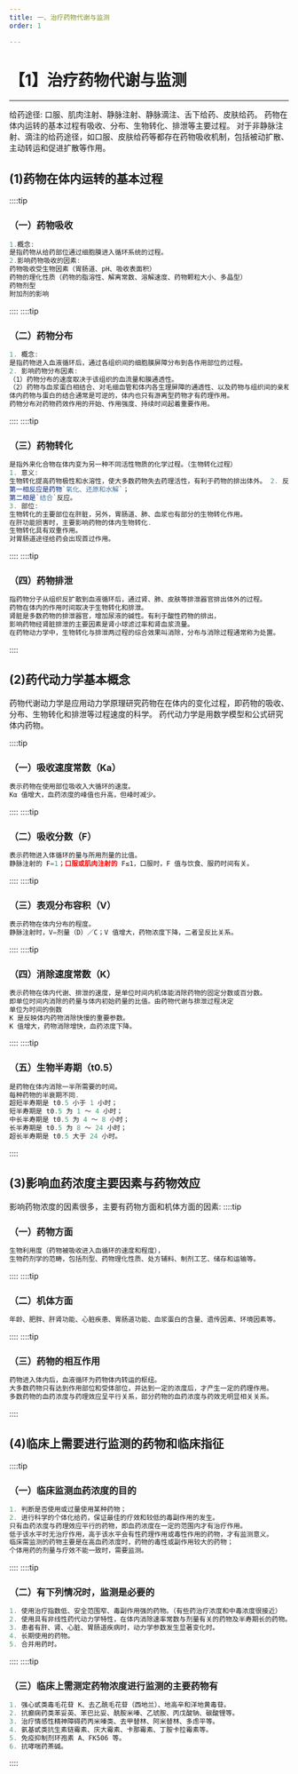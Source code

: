 ```yaml
---
title: 一、治疗药物代谢与监测
order: 1

---
```


# 【1】治疗药物代谢与监测

<kaodian :text="'生物化学检验记忆卡'" />

<!-- ######  第八章 治疗药物浓度监测

> 临床生化检验 -->

<beitiS/>

---

给药途径:
口服、肌肉注射、静脉注射、静脉滴注、舌下给药、皮肤给药。
药物在体内运转的基本过程有吸收、分布、生物转化、排泄等主要过程。
对于非静脉注射、滴注的给药途径，如口服、皮肤给药等都存在药物吸收机制，包括被动扩散、主动转运和促进扩散等作用。

## (1)药物在体内运转的基本过程

<son :text="'生物化学检验记忆卡'" text1="(1)药物在体内运转的基本过程" :textOption="[['掌握','基础知识','相关专业知识'],['掌握','基础知识','相关专业知识'],['掌握','基础知识','相关专业知识']]" />

::::tip

### （一）药物吸收

```js
1.概念:
是指药物从给药部位通过细胞膜进入循环系统的过程。
2.影响药物吸收的因素:
药物吸收受生物因素（胃肠道、pH、吸收表面积）
药物的理化性质（药物的脂溶性、解离常数、溶解速度、药物颗粒大小、多晶型）
药物剂型
附加剂的影响
```

::::
::::tip

### （二）药物分布

```js
1. 概念:
是指药物进入血液循环后，通过各组织间的细胞膜屏障分布到各作用部位的过程。
2. 影响药物分布因素:
（1）药物分布的速度取决于该组织的血流量和膜通透性。
（2）药物与血浆蛋白相结合、对毛细血管和体内各生理屏障的通透性、以及药物与组织间的亲和力等。
体内药物与蛋白的结合通常是可逆的，体内也只有游离型药物才有药理作用。
药物分布对药物药效作用的开始、作用强度、持续时间起着重要作用。
```

::::
::::tip

### （三）药物转化

```js
是指外来化合物在体内变为另一种不同活性物质的化学过程。（生物转化过程）
1. 意义:
生物转化提高药物极性和水溶性，使大多数药物失去药理活性，有利于药物的排出体外。 2. 反应:
第一相反应是药物`氧化、还原和水解`；
第二相是`结合`反应。
3. 部位:
生物转化的主要部位在肝脏，另外，胃肠道、肺、血浆也有部分的生物转化作用。
在肝功能损害时，主要影响药物的体内生物转化.
生物转化具有双重作用。
对胃肠道途径给药会出现首过作用。
```

::::
::::tip

### （四）药物排泄

```js
指药物分子从组织反扩散到血液循环后，通过肾、肺、皮肤等排泄器官排出体外的过程。
药物在体内的作用时间取决于生物转化和排泄。
肾脏是多数药物的排泄器官，增加尿液的碱性。有利于酸性药物的排出，
影响药物经肾脏排泄的主要因素是肾小球滤过率和肾血浆流量。
在药物动力学中，生物转化与排泄两过程的综合效果叫消除，分布与消除过程通常称为处置。
```

::::

## (2)药代动力学基本概念

<son :text="'生物化学检验记忆卡'" text1="(2)药代动力学基本概念" :textOption="[['了解','基础知识','相关专业知识'],['了解','基础知识','相关专业知识'],['了解','基础知识','相关专业知识']]" />
药物代谢动力学是应用动力学原理研究药物在在体内的变化过程，即药物的吸收、分布、生物转化和排泄等过程速度的科学。
药代动力学是用数学模型和公式研究体内药物。

::::tip

### （一）吸收速度常数（Ka）

```js
表示药物在使用部位吸收入大循环的速度。
Kα 值增大，血药浓度的峰值也升高，但峰时减少。
```

::::
::::tip

### （二）吸收分数（F）

```js
表示药物进入体循环的量与所用剂量的比值。
静脉注射的 F=1；口服或肌肉注射的 F≤1，口服时，F 值与饮食、服药时间有关。
```

::::
::::tip

### （三）表观分布容积（V）

```js
表示药物在体内分布的程度。
静脉注射时，V=剂量（D）／C；V 值增大，药物浓度下降，二者呈反比关系。
```

::::
::::tip

### （四）消除速度常数（K）

```js
表示药物在体内代谢、排泄的速度，是单位时间内机体能消除药物的固定分数或百分数。
即单位时间内消除的药量与体内初始药量的比值。由药物代谢与排泄过程决定
单位为时间的倒数
K 是反映体内药物消除快慢的重要参数。
K 值增大，药物消除增快，血药浓度下降。
```

::::
::::tip

### （五）生物半寿期（t0.5）

```js
是药物在体内消除一半所需要的时间。
每种药物的半衰期不同.
超短半寿期是 t0.5 小于 1 小时；
短半寿期是 t0.5 为 1 ～ 4 小时；
中长半寿期是 t0.5 为 4 ～ 8 小时；
长半寿期是 t0.5 为 8 ～ 24 小时；
超长半寿期是 t0.5 大于 24 小时。
```

::::

## (3)影响血药浓度主要因素与药物效应

<son :text="'生物化学检验记忆卡'" text1="(3)影响血药浓度主要因素与药物效应" :textOption="[['了解','基础知识','相关专业知识'],['熟悉','基础知识','相关专业知识'],['熟悉','基础知识','相关专业知识']]" />
影响药物浓度的因素很多，主要有药物方面和机体方面的因素:
::::tip

### （一）药物方面

```js
生物利用度（药物被吸收进入血循环的速度和程度），
生物药剂学的范畴，包括剂型、药物理化性质、处方辅料、制剂工艺、储存和运输等。
```

::::
::::tip

### （二）机体方面

```js
年龄、肥胖、肝肾功能、心脏疾患、胃肠道功能、血浆蛋白的含量、遗传因素、环境因素等。
```

::::
::::tip

### （三）药物的相互作用

```js
药物进入体内后，血液循环为药物体内转运的枢纽。
大多数药物只有达到作用部位和受体部位，并达到一定的浓度后，才产生一定的药理作用。
多数药物的血药浓度与药理效应呈平行关系，部分药物的血药浓度与药效无明显相关关系。
```

::::

## (4)临床上需要进行监测的药物和临床指征

<son :text="'生物化学检验记忆卡'" text1="(4)临床上需要进行监测的药物和临床指征" :textOption="[['熟练掌握','专业知识','专业实践能力'],['熟练掌握','专业知识','专业实践能力'],['熟练掌握','专业知识','专业实践能力']]" />
::::tip

### （一）临床监测血药浓度的目的

```js
1. 判断是否使用或过量使用某种药物；
2. 进行科学的个体化给药，保证最佳的疗效和较低的毒副作用的发生。
只有血药浓度与药理效应平行的药物，即血药浓度在一定的范围内才有治疗作用。
低于该水平时无治疗作用，高于该水平会有性药理作用或毒性作用的药物，才有监测意义。
临床需监测的药物主要是在高血药浓度时，药物的毒性或副作用较大的药物；
个体用药的剂量与疗效不能一致时，需要监测。
```

::::
::::tip

### （二）有下列情况时，监测是必要的

```js
1. 使用治疗指数低、安全范围窄、毒副作用强的药物。（有些药治疗浓度和中毒浓度很接近）
2. 使用具有非线性药代动力学特性，在体内消除速率常数与剂量有关的药物及半寿期长的药物。
3. 患者有肝、肾、心脏、胃肠道疾病时，动力学参数发生显著变化时。
4. 长期使用的药物。
5. 合并用药时。
```

::::
::::tip

### （三）临床上需测定药物浓度进行监测的主要药物有

```js
1. 强心甙类毒毛花苷 K、去乙酰毛花苷（西地兰）、地高辛和洋地黄毒苷。
2. 抗癫痫药类苯妥英、苯巴比妥、酰胺米嗪、乙琥胺、丙戊酸钠、碳酸锂等。
3. 治疗情感性精神障碍药丙米嗪类、去甲替林、阿米替林、多虑平等。
4. 氨基甙类抗生素链霉素、庆大霉素、卡那霉素、丁胺卡拉霉素等。
5. 免疫抑制剂环孢素 A、FK506 等。
6. 抗哮喘药茶碱。
```

::::
